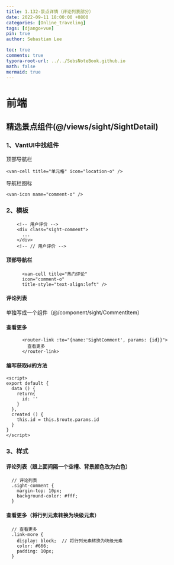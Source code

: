 ```yaml
---
title: 1.132-景点详情（评论列表部分）
date: 2022-09-11 18:00:00 +0800
categories: [Online_traveling]
tags: [django+vue]
pin: true
author: Sebastian Lee

toc: true
comments: true
typora-root-url: ../../SebsNoteBook.github.io
math: false
mermaid: true
---
```


# 前端

## 精选景点组件(@/views/sight/SightDetail)

### 1、VantUI中找组件

顶部导航栏

```
<van-cell title="单元格" icon="location-o" />
```

导航栏图标

```
<van-icon name="comment-o" />
```

### 2、模板

```
    <!-- 用户评价 -->
    <div class="sight-comment">
      ...
    </div>
    <!-- // 用户评价 -->
```

#### 顶部导航栏

```
      <van-cell title="热门评论"
      icon="comment-o"
      title-style="text-align:left" />
```

#### 评论列表

单独写成一个组件（@/component/sight/CommentItem）

#### 查看更多

```
      <router-link :to="{name:'SightComment', params: {id}}">
        查看更多
      </router-link>
```

#### 编写获取id的方法

```
<script>
export default {
  data () {
    return{
      id: ''
    }
  },
  created () {
    this.id = this.$route.params.id
  }
}
</script>
```

### 3、样式

#### 评论列表（跟上面间隔一个空槽、背景颜色改为白色）

```
  // 评论列表
  .sight-comment {
    margin-top: 10px;
    background-color: #fff;
  }
```

#### 查看更多（将行列元素转换为块级元素）

```
  // 查看更多
  .link-more {
    display: block;  // 将行列元素转换为块级元素
    color: #666;
    padding: 10px;
  }
```

